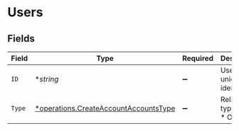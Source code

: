 # Users


## Fields

| Field                                                                                                | Type                                                                                                 | Required                                                                                             | Description                                                                                          |
| ---------------------------------------------------------------------------------------------------- | ---------------------------------------------------------------------------------------------------- | ---------------------------------------------------------------------------------------------------- | ---------------------------------------------------------------------------------------------------- |
| `ID`                                                                                                 | **string*                                                                                            | :heavy_minus_sign:                                                                                   | User unique identifier.                                                                              |
| `Type`                                                                                               | [*operations.CreateAccountAccountsType](../../../pkg/models/operations/createaccountaccountstype.md) | :heavy_minus_sign:                                                                                   | Relation type<br/>* OWNER -                                                                          |